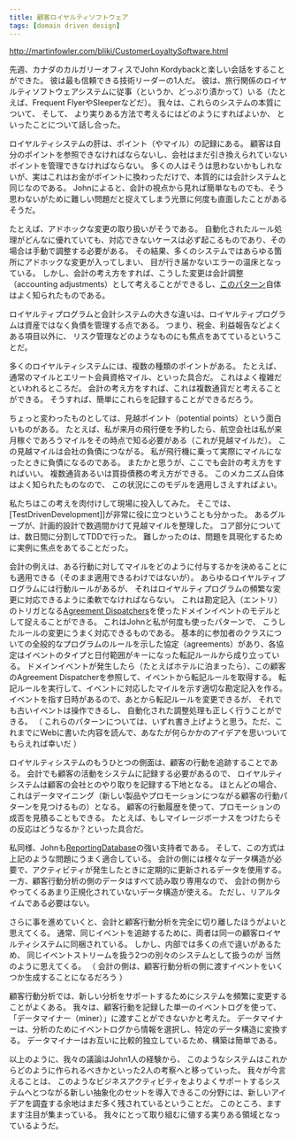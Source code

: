 ```yaml
---
title: 顧客ロイヤルティソフトウェア
tags: [domain driven design]
---
```


http://martinfowler.com/bliki/CustomerLoyaltySoftware.html





先週、カナダのカルガリーオフィスでJohn Kordybackと楽しい会話をすることができた。
彼は最も信頼できる技術リーダーの1人だ。
彼は、旅行関係のロイヤルティソフトウェアシステムに従事（というか、どっぷり漬かって）いる（たとえば、Frequent FlyerやSleeperなどだ）。
我々は、これらのシステムの本質について、
そして、
より実りある方法で考えるにはどのようにすればよいか、
といったことについて話し合った。



ロイヤルティシステムの肝は、ポイント（やマイル）の記録にある。
顧客は自分のポイントを参照できなければならないし、会社はまだ引き換えられていないポイントを管理できなければならない。
多くの人はそうは思わないかもしれないが、実はこれはお金がポイントに換わっただけで、本質的には会計システムと同じなのである。
Johnによると、会計の視点から見れば簡単なものでも、そう思わないがために難しい問題だと捉えてしまう光景に何度も直面したことがあるそうだ。



たとえば、アドホックな変更の取り扱いがそうである。
自動化されたルール処理がどんなに優れていても、対応できないケースは必ず起こるものであり、その場合は手動で調整する必要がある。
その結果、多くのシステムではあらゆる箇所にアドホックな変更が入ってしまい、
目が行き届かないエラーの温床となっている。
しかし、会計の考え方をすれば、こうした変更は会計調整（accounting adjustments）として考えることができるし、[このパターン](http://martinfowler.com/eaaDev/AccountingNarrative.html)自体はよく知られたものである。



ロイヤルティプログラムと会計システムの大きな違いは、ロイヤルティプログラムは資産ではなく負債を管理する点である。
つまり、税金、利益報告などよくある項目以外に、
リスク管理などのようなものにも焦点をあてているということだ。



多くのロイヤルティシステムには、複数の種類のポイントがある。
たとえば、通常のマイルとエリート会員資格マイル、といった具合だ。
これはよく複雑だといわれるところだ。
会計の考え方をすれば、これは複数通貨だと考えることができる。
そうすれば、簡単にこれらを記録することができるだろう。



ちょっと変わったものとしては、見越ポイント（potential points）という面白いものがある。
たとえば、私が来月の飛行便を予約したら、航空会社は私が来月稼ぐであろうマイルをその時点で知る必要がある（これが見越マイルだ）。
この見越マイルは会社の負債につながる。
私が飛行機に乗って実際にマイルになったときに負債になるのである。
またかと思うが、ここでも会計の考え方をすればいい。
複数通貨あるいは買掛債務の考え方ができる。
このメカニズム自体はよく知られたものなので、
この状況にこのモデルを適用しさえすればよい。



私たちはこの考えを肉付けして現場に投入してみた。
そこでは、[TestDrivenDevelopment]]が非常に役に立つということも分かった。
あるグループが、計画的設計で数週間かけて見越マイルを整理した。
コア部分については、数日間に分割してTDDで行った。
難しかったのは、問題を具現化するために実例に焦点をあてることだった。



会計の例えは、ある行動に対してマイルをどのように付与するかを決めることにも適用できる（そのまま適用できるわけではないが）。
あらゆるロイヤルティプログラムには行動ルールがあるが、
それはロイヤルティプログラムの頻繁な変更に対応できるように柔軟でなければならない。
これは勘定記入（エントリ）のトリガとなる[Agreement Dispatchers](http://martinfowler.com/eaaDev/AgreementDispatcher.html)を使ったドメインイベントのモデルとして捉えることができる。
これはJohnと私が何度も使ったパターンで、
こうしたルールの変更にうまく対応できるものである。
基本的に参加者のクラスについての全般的なプログラムのルールを示した協定（agreements）があり、各協定はイベントのタイプと日付範囲がキーになった転記ルールから成り立っている。
ドメインイベントが発生したら（たとえばホテルに泊まったら）、この顧客のAgreement Dispatcherを参照して、イベントから転記ルールを取得する。
転記ルールを実行して、イベントに対応したマイルを示す適切な勘定記入を作る。
イベントを指す日時があるので、あとから転記ルールを変更できるが、
それでも古いイベントは操作できるし、
自動化された調整処理も正しく行うことができる。
（
これらのパターンについては、いずれ書き上げようと思う。ただ、これまでにWebに書いた内容を読んで、あなたが何らかかのアイデアを思いついてもらえれば幸いだ
）



ロイヤルティシステムのもうひとつの側面は、顧客の行動を追跡することである。
会計でも顧客の活動をシステムに記録する必要があるので、
ロイヤルティシステムは顧客の会社とのやり取りを記録する下地となる。
ほとんどの場合、これはデータマイニング（新しい製品やプロモーションにつながる顧客の行動パターンを見つけるもの）となる。
顧客の行動履歴を使って、プロモーションの成否を見積ることもできる。
たとえば、もしマイレージボーナスをつけたらその反応はどうなるか？といった具合だ。



私同様、Johnも[ReportingDatabase](/ReportingDatabase)の強い支持者である。
そして、この方式は上記のような問題にうまく適合している。
会計の側には様々なデータ構造が必要で、アクティビティが発生したときに定期的に更新されるデータを使用する。
一方、顧客行動分析の側のデータはすべて読み取り専用なので、
会計の側からやってくるあまり正規化されていないデータ構造が使える。
ただし、リアルタイムである必要はない。



さらに事を進めていくと、会計と顧客行動分析を完全に切り離したほうがよいと思えてくる。
通常、同じイベントを追跡するために、両者は同一の顧客ロイヤルティシステムに同梱されている。
しかし、内部では多くの点で違いがあるため、
同じイベントストリームを扱う2つの別々のシステムとして扱うのが
当然のように思えてくる。
（
会計の側は、顧客行動分析の側に渡すイベントをいくつか生成することになるだろう
）



顧客行動分析では、新しい分析をサポートするためにシステムを頻繁に変更することがよくある。
我々は、顧客行動を記録した単一のイベントログを使って、「データマイナー（miner）」に渡すことができないかと考えた。
データマイナーは、分析のためにイベントログから情報を選択し、特定のデータ構造に変換する。
データマイナーはお互いに比較的独立しているため、構築は簡単である。



以上のように、我々の議論はJohn1人の経験から、
このようなシステムはこれからどのように作られるべきかといった2人の考察へと移っていった。
我々が今言えることは、
このようなビジネスアクティビティをよりよくサポートするシステムへとつながる新しい抽象化のセットを導入できるこの分野には、新しいアイデアを調査する余地はまだ多く残されているということだ。
このところ、ますます注目が集まっている。
我々にとって取り組むに値する実りある領域となっているようだ。
